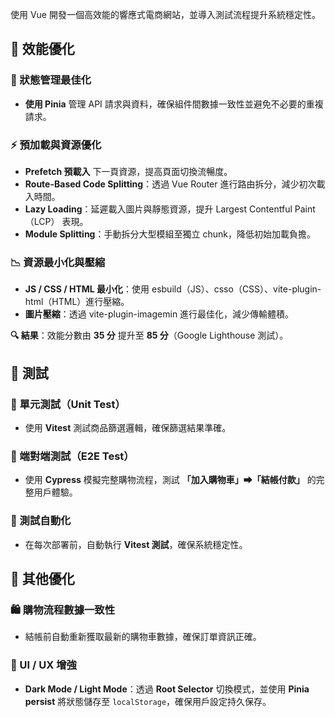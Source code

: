 使用 Vue 開發一個高效能的響應式電商網站，並導入測試流程提升系統穩定性。

## 🚀 效能優化

### 🔄 狀態管理最佳化

- **使用 Pinia** 管理 API 請求與資料，確保組件間數據一致性並避免不必要的重複請求。

### ⚡ 預加載與資源優化

- **Prefetch 預載入** 下一頁資源，提高頁面切換流暢度。
- **Route-Based Code Splitting**：透過 Vue Router 進行路由拆分，減少初次載入時間。
- **Lazy Loading**：延遲載入圖片與靜態資源，提升 Largest Contentful Paint（LCP） 表現。
- **Module Splitting**：手動拆分大型模組至獨立 chunk，降低初始加載負擔。

### 📉 資源最小化與壓縮

- **JS / CSS / HTML 最小化**：使用 esbuild（JS）、csso（CSS）、vite-plugin-html（HTML）進行壓縮。
- **圖片壓縮**：透過 vite-plugin-imagemin 進行最佳化，減少傳輸體積。

**🔍 結果**：效能分數由 **35 分** 提升至 **85 分**（Google Lighthouse 測試）。

## 🧪 測試

### 🧩 單元測試（Unit Test）

- 使用 **Vitest** 測試商品篩選邏輯，確保篩選結果準確。

### 🔗 端對端測試（E2E Test）

- 使用 **Cypress** 模擬完整購物流程，測試 **「加入購物車」➡「結帳付款」** 的完整用戶體驗。

### 🤖 測試自動化

- 在每次部署前，自動執行 **Vitest 測試**，確保系統穩定性。

## 🎯 其他優化

### 🛍 購物流程數據一致性

- 結帳前自動重新獲取最新的購物車數據，確保訂單資訊正確。

### 🎨 UI / UX 增強

- **Dark Mode / Light Mode**：透過 **Root Selector** 切換模式，並使用 **Pinia persist** 將狀態儲存至 `localStorage`，確保用戶設定持久保存。
